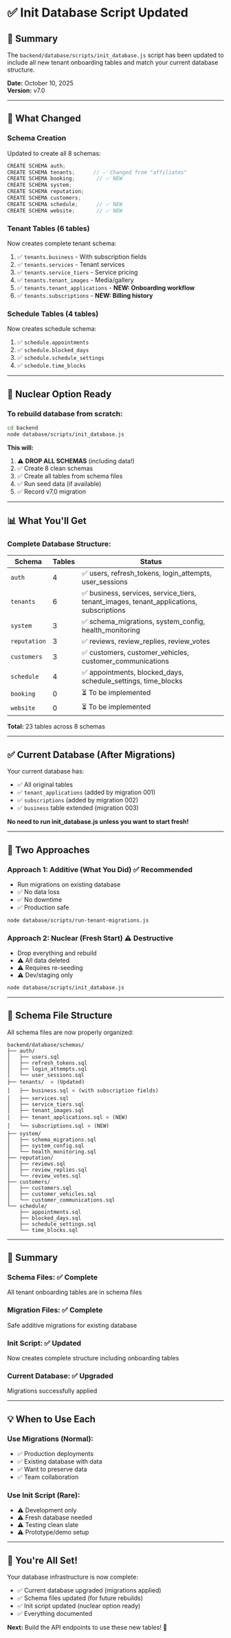 # ✅ Init Database Script Updated

## 🎯 Summary

The `backend/database/scripts/init_database.js` script has been updated to include all new tenant onboarding tables and match your current database structure.

**Date:** October 10, 2025  
**Version:** v7.0

---

## 📝 What Changed

### **Schema Creation**
Updated to create all 8 schemas:
```javascript
CREATE SCHEMA auth;
CREATE SCHEMA tenants;      // ✅ Changed from "affiliates"
CREATE SCHEMA booking;       // ✅ NEW
CREATE SCHEMA system;
CREATE SCHEMA reputation;
CREATE SCHEMA customers;
CREATE SCHEMA schedule;      // ✅ NEW
CREATE SCHEMA website;       // ✅ NEW
```

### **Tenant Tables** (6 tables)
Now creates complete tenant schema:
1. ✅ `tenants.business` - With subscription fields
2. ✅ `tenants.services` - Tenant services
3. ✅ `tenants.service_tiers` - Service pricing
4. ✅ `tenants.tenant_images` - Media/gallery
5. ✅ `tenants.tenant_applications` - **NEW: Onboarding workflow**
6. ✅ `tenants.subscriptions` - **NEW: Billing history**

### **Schedule Tables** (4 tables)
Now creates schedule schema:
1. ✅ `schedule.appointments`
2. ✅ `schedule.blocked_days`
3. ✅ `schedule.schedule_settings`
4. ✅ `schedule.time_blocks`

---

## 🚀 Nuclear Option Ready

### **To rebuild database from scratch:**

```bash
cd backend
node database/scripts/init_database.js
```

**This will:**
1. ⚠️ **DROP ALL SCHEMAS** (including data!)
2. ✅ Create 8 clean schemas
3. ✅ Create all tables from schema files
4. ✅ Run seed data (if available)
5. ✅ Record v7.0 migration

---

## 📊 What You'll Get

### **Complete Database Structure:**

| Schema | Tables | Status |
|--------|--------|--------|
| `auth` | 4 | ✅ users, refresh_tokens, login_attempts, user_sessions |
| `tenants` | 6 | ✅ business, services, service_tiers, tenant_images, tenant_applications, subscriptions |
| `system` | 3 | ✅ schema_migrations, system_config, health_monitoring |
| `reputation` | 3 | ✅ reviews, review_replies, review_votes |
| `customers` | 3 | ✅ customers, customer_vehicles, customer_communications |
| `schedule` | 4 | ✅ appointments, blocked_days, schedule_settings, time_blocks |
| `booking` | 0 | ⏳ To be implemented |
| `website` | 0 | ⏳ To be implemented |

**Total:** 23 tables across 8 schemas

---

## ✅ Current Database (After Migrations)

Your current database has:
- ✅ All original tables
- ✅ `tenant_applications` (added by migration 001)
- ✅ `subscriptions` (added by migration 002)
- ✅ `business` table extended (migration 003)

**No need to run init_database.js unless you want to start fresh!**

---

## 🔄 Two Approaches

### **Approach 1: Additive (What You Did)** ✅ Recommended
- Run migrations on existing database
- ✅ No data loss
- ✅ No downtime
- ✅ Production safe

```bash
node database/scripts/run-tenant-migrations.js
```

### **Approach 2: Nuclear (Fresh Start)** ⚠️ Destructive
- Drop everything and rebuild
- ⚠️ All data deleted
- ⚠️ Requires re-seeding
- ⚠️ Dev/staging only

```bash
node database/scripts/init_database.js
```

---

## 📂 Schema File Structure

All schema files are now properly organized:

```
backend/database/schemas/
├── auth/
│   ├── users.sql
│   ├── refresh_tokens.sql
│   ├── login_attempts.sql
│   └── user_sessions.sql
├── tenants/  ⭐ (Updated)
│   ├── business.sql ⭐ (with subscription fields)
│   ├── services.sql
│   ├── service_tiers.sql
│   ├── tenant_images.sql
│   ├── tenant_applications.sql ⭐ (NEW)
│   └── subscriptions.sql ⭐ (NEW)
├── system/
│   ├── schema_migrations.sql
│   ├── system_config.sql
│   └── health_monitoring.sql
├── reputation/
│   ├── reviews.sql
│   ├── review_replies.sql
│   └── review_votes.sql
├── customers/
│   ├── customers.sql
│   ├── customer_vehicles.sql
│   └── customer_communications.sql
└── schedule/
    ├── appointments.sql
    ├── blocked_days.sql
    ├── schedule_settings.sql
    └── time_blocks.sql
```

---

## 🎯 Summary

### **Schema Files:** ✅ Complete
All tenant onboarding tables are in schema files

### **Migration Files:** ✅ Complete
Safe additive migrations for existing database

### **Init Script:** ✅ Updated
Now creates complete structure including onboarding tables

### **Current Database:** ✅ Upgraded
Migrations successfully applied

---

## 💡 When to Use Each

### **Use Migrations (Normal):**
- ✅ Production deployments
- ✅ Existing database with data
- ✅ Want to preserve data
- ✅ Team collaboration

### **Use Init Script (Rare):**
- ⚠️ Development only
- ⚠️ Fresh database needed
- ⚠️ Testing clean slate
- ⚠️ Prototype/demo setup

---

## 🎊 You're All Set!

Your database infrastructure is now complete:
- ✅ Current database upgraded (migrations applied)
- ✅ Schema files updated (for future rebuilds)
- ✅ Init script updated (nuclear option ready)
- ✅ Everything documented

**Next:** Build the API endpoints to use these new tables! 🚀

